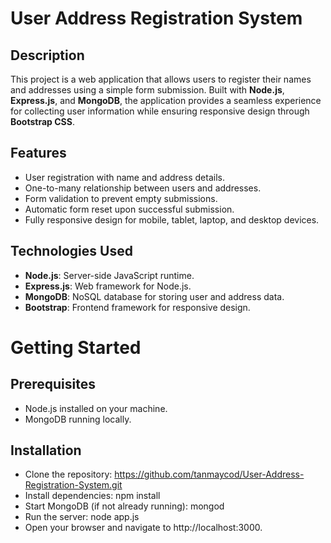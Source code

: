 # User Address Registration System

## Description
This project is a web application that allows users to register their names and addresses using a simple form submission. Built with **Node.js**, **Express.js**, and **MongoDB**, the application provides a seamless experience for collecting user information while ensuring responsive design through **Bootstrap CSS**.

## Features
- User registration with name and address details.
- One-to-many relationship between users and addresses.
- Form validation to prevent empty submissions.
- Automatic form reset upon successful submission.
- Fully responsive design for mobile, tablet, laptop, and desktop devices.

## Technologies Used
- **Node.js**: Server-side JavaScript runtime.
- **Express.js**: Web framework for Node.js.
- **MongoDB**: NoSQL database for storing user and address data.
- **Bootstrap**: Frontend framework for responsive design.

# Getting Started

## Prerequisites
- Node.js installed on your machine.
- MongoDB running locally.

## Installation
- Clone the repository:
  https://github.com/tanmaycod/User-Address-Registration-System.git
- Install dependencies: npm install
- Start MongoDB (if not already running): mongod
- Run the server: node app.js
- Open your browser and navigate to http://localhost:3000.
